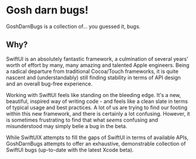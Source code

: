 # Gosh darn bugs!

GoshDarnBugs is a collection of... you guessed it, bugs.

## Why?

SwiftUI is an absolutely fantastic framework, a culmination of several years' worth of effort by many, many amazing and talented Apple engineers. Being a radical departure from traditional Cocoa/Touch frameworks, it is quite nascent and (understandably) still finding stability in terms of API design and an overall bug-free experience. 

Working with SwiftUI feels like standing on the bleeding edge. It's a new, beautiful, inspired way of writing code - and feels like a clean slate in terms of typical usage and best practices. A lot of us are trying to find our footing within this new framework, and there is certainly a lot confusing. However, it is sometimes frustrating to find that what *seems* confusing and misunderstood may simply belie a bug in the beta.

While SwiftUIX attempts to fill the gaps of SwiftUI in terms of available APIs, GoshDarnBugs attempts to offer an exhaustive, demonstrable collection of SwiftUI bugs (up-to-date with the latest Xcode beta).